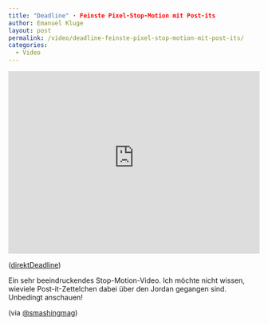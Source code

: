 ```yaml
---
title: "Deadline" · Feinste Pixel-Stop-Motion mit Post-its
author: Emanuel Kluge
layout: post
permalink: /video/deadline-feinste-pixel-stop-motion-mit-post-its/
categories:
  - Video
---
```

<div style="position: relative; max-width: 640px; padding-top: 72.727273%; margin: 1em 0; overflow: hidden">
  <iframe width="640" height="480" src="https://www.youtube-nocookie.com/embed/BpWM0FNPZSs?rel=0" frameborder="0" allowfullscreen style="position: absolute; top: 0; right: 0; bottom: 0; left: 0; width: 100%; height: 100%"></iframe>
</div>

([direktDeadline](http://www.youtube.com/watch?v=BpWM0FNPZSs))

Ein sehr beeindruckendes <span lang="en">Stop-Motion-Video</span>. Ich möchte nicht wissen, wieviele <span lang="en">Post-it</span>-Zettelchen dabei über den Jordan gegangen sind. Unbedingt anschauen!

(via [@smashingmag](http://twitter.com/smashingmag/status/2117352939))
